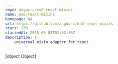 ```yaml
---
repo: angus-c/es6-react-mixins
name: es6-react-mixins
homepage: NA
url: https://github.com/angus-c/es6-react-mixins
stars: 150
starredAt: 2015-05-08T01:02:36Z
description: |-
    universal mixin adapter for react
---
```


[object Object]
